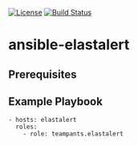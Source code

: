 [![License](http://img.shields.io/:license-apache-blue.svg)](http://www.apache.org/licenses/LICENSE-2.0.html)
[![Build Status](https://travis-ci.org/teampants/ansible-elastalert.svg?branch=develop)](https://travis-ci.org/teampants/ansible-elastalert)
# ansible-elastalert

## Prerequisites

## Example Playbook

~~~
- hosts: elastalert
  roles:
    - role: teampants.elastalert
~~~
